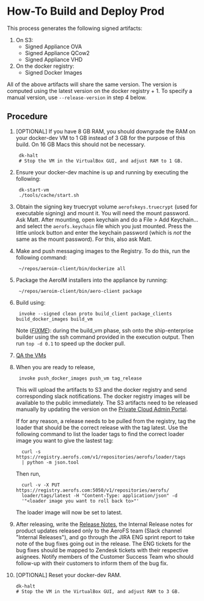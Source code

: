 # How-To Build and Deploy Prod

This process generates the following signed artifacts:

1. On S3:
    - Signed Appliance OVA
    - Signed Appliance QCow2
    - Signed Appliance VHD
2. On the docker registry:
    - Signed Docker Images

All of the above artifacts will share the same version. The version is computed
using the latest version on the docker registry + 1. To specify a manual
version, use `--release-version` in step 4 below.

## Procedure

1. [OPTIONAL] If you have 8 GB RAM, you should downgrade the RAM on your
   docker-dev VM to 1 GB instead of 3 GB for the purpose of this build. On 16
   GB Macs this should not be necessary.

        dk-halt
        # Stop the VM in the VirtualBox GUI, and adjust RAM to 1 GB.

2. Ensure your docker-dev machine is up and running by executing the following:

        dk-start-vm
        ./tools/cache/start.sh

3. Obtain the signing key truecrypt volume `aerofskeys.truecrypt` (used for
   executable signing) and mount it. You will need the mount password. Ask
   Matt. After mounting, open keychain and do a File > Add Keychain... and
   select the `aerofs.keychain` file which you just mounted. Press the little
   unlock button and enter the keychain password (which is _not_ the same as
   the mount password). For this, also ask Matt.

4. Make and push messaging images to the Registry. To do this, run the
   following command:

        ~/repos/aeroim-client/bin/dockerize all

5. Package the AeroIM installers into the appliance by running:

        ~/repos/aeroim-client/bin/aero-client package

6. Build using:

        invoke --signed clean proto build_client package_clients build_docker_images build_vm

   Note ([*FIXME*](https://aerofs.atlassian.net/browse/ENG-2455)): during the
   build_vm phase, ssh onto the ship-enterprise builder using the ssh command
   provided in the execution output. Then run `top -d 0.1` to speed up the
   docker pull.

7. [QA the VMs](../testing/private-cloud-manual-test-plan.html)

8. When you are ready to release,

        invoke push_docker_images push_vm tag_release

   This will upload the artifacts to S3 and the docker registry and send
   corresponding slack notifications. The docker registry images will be
   available to the public immediately. The S3 artifacts need to be released
   manually by updating the version on the
   [Private Cloud Admin Portal](http://enterprise.aerofs.com:8000/release).

   If for any reason, a release needs to be pulled from the registry,
   tag the loader that should be the correct release with the tag
   latest. Use the following command to list the loader tags to find the correct loader
   image you want to give the lastest tag:

         curl -s https://registry.aerofs.com/v1/repositories/aerofs/loader/tags
         | python -m json.tool

   Then run,

         curl -v -X PUT https://registry.aerofs.com:5050/v1/repositories/aerofs/
         loader/tags/latest -H "Content-Type: application/json" -d
         '"<loader image you want to roll back to>"'

   The loader image will now be set to latest.

9. After releasing, write the
[Release Notes](https://support.aerofs.com/hc/en-us/articles/201439644-AeroFS-Release-Notes),
the Internal Release notes for product updates released only to the AeroFS team
(Slack channel "Internal Releases"), and go through the JIRA ENG sprint report to take note of
the bug fixes going out in the release. The ENG tickets for the bug fixes should be mapped to
Zendesk tickets with their respective asignees. Notify members of the Customer Success Team who
should follow-up with their customers to inform them of the bug fix.


10. [OPTIONAL] Reset your docker-dev RAM.

        dk-halt
        # Stop the VM in the VirtualBox GUI, and adjust RAM to 3 GB.
